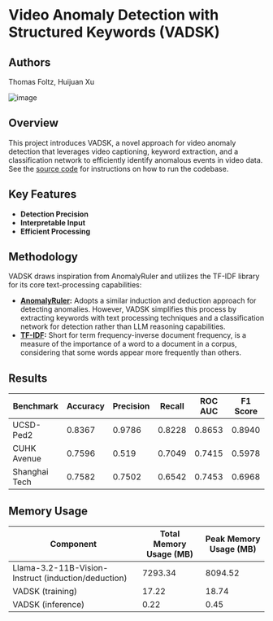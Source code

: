 # Video Anomaly Detection with Structured Keywords (VADSK)

## Authors

Thomas Foltz, Huijuan Xu


![image](https://github.com/user-attachments/assets/77c8f19e-bff2-4171-a5a9-694f24f3f4ec)

## Overview

This project introduces VADSK, a novel approach for video anomaly detection that leverages video captioning, keyword extraction, and a classification network to efficiently identify anomalous events in video data. See the [source code](src/README.md) for instructions on how to run the codebase.

## Key Features

*   **Detection Precision**
*   **Interpretable Input**
*   **Efficient Processing**

## Methodology

VADSK draws inspiration from AnomalyRuler and utilizes the TF-IDF library for its core text-processing capabilities:

*   **[AnomalyRuler](https://github.com/Yuchen413/AnomalyRuler):**  Adopts a similar induction and deduction approach for detecting anomalies. However, VADSK simplifies this process by extracting keywords with text processing techniques and a classification network for detection rather than LLM reasoning capabilities.
*   **[TF-IDF](https://scikit-learn.org/stable/modules/generated/sklearn.feature_extraction.text.TfidfVectorizer.html):** Short for term frequency-inverse document frequency, is a measure of the importance of a word to a document in a corpus, considering that some words appear more frequently than others.

## Results
| Benchmark | Accuracy | Precision | Recall | ROC AUC | F1 Score |
|---|---|---|---|---|---|
| UCSD-Ped2 | 0.8367 | 0.9786 | 0.8228 | 0.8653 | 0.8940
| CUHK Avenue | 0.7596 | 0.519 | 0.7049 | 0.7415 | 0.5978
| Shanghai Tech | 0.7582 | 0.7502 | 0.6542 | 0.7453 | 0.6968

## Memory Usage
| Component | Total Memory Usage (MB) | Peak Memory Usage (MB) |
|---|---|---|
| Llama-3.2-11B-Vision-Instruct (induction/deduction) | 7293.34 | 8094.52 |
| VADSK (training) | 17.22 | 18.74 |
| VADSK (inference) | 0.22 | 0.45 |
